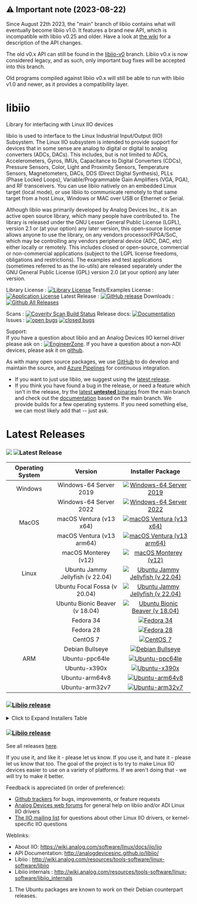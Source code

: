 ## :warning: Important note (2023-08-22)

Since August 22th 2023, the "main" branch of libiio contains what will eventually become libiio v1.0.
It features a brand new API, which is incompatible with libiio v0.25 and older.
Have a look at [the wiki](https://github.com/analogdevicesinc/libiio/wiki/libiio_0_to_1) for a description of the API changes.

The old v0.x API can still be found in the [libiio-v0](https://github.com/analogdevicesinc/libiio/tree/libiio-v0) branch.
Libiio v0.x is now considered legacy, and as such, only important bug fixes will be accepted into this branch.

Old programs compiled against libiio v0.x will still be able to run with libiio v1.0 and newer, as it provides a compatibility layer.

# libiio

Library for interfacing with Linux IIO devices

libiio is used to interface to the Linux Industrial Input/Output (IIO) Subsystem. The Linux IIO subsystem is intended to provide support for devices that in some sense are analog to digital or digital to analog converters (ADCs, DACs). This includes, but is not limited to ADCs, Accelerometers, Gyros, IMUs, Capacitance to Digital Converters (CDCs), Pressure Sensors, Color, Light and Proximity Sensors, Temperature Sensors, Magnetometers, DACs, DDS (Direct Digital Synthesis), PLLs (Phase Locked Loops), Variable/Programmable Gain Amplifiers (VGA, PGA), and RF transceivers. You can use libiio natively on an embedded Linux target (local mode), or use libiio to communicate remotely to that same target from a host Linux, Windows or MAC over USB or Ethernet or Serial.

Although libiio was primarily developed by Analog Devices Inc., it is an active open source library, which many people have contributed to. The library is released under the GNU Lesser General Public License (LGPL), version 2.1 or (at your option) any later version, this open-source license allows anyone to use the library, on any vendors processor/FPGA/SoC, which may be controlling any vendors peripheral device (ADC, DAC, etc) either locally or remotely. This includes closed or open-source, commercial or non-commercial applications (subject to the LGPL license freedoms, obligations and restrictions). The examples and test applications (sometimes referred to as the iio-utils) are released separately under the GNU General Public License (GPL) version 2.0 (at your option) any later version.

Library License : [![Library License](https://img.shields.io/badge/license-LGPL2+-blue.svg)](https://github.com/analogdevicesinc/libiio/blob/main/COPYING.txt)
Tests/Examples License : [![Application License](https://img.shields.io/badge/license-GPL2+-blue.svg)](https://github.com/analogdevicesinc/libiio/blob/main/COPYING_GPL.txt)
Latest Release : [![GitHub release](https://img.shields.io/github/release/analogdevicesinc/libiio.svg)](https://github.com/analogdevicesinc/libiio/releases/latest)
Downloads :  [![Github All Releases](https://img.shields.io/github/downloads/analogdevicesinc/libiio/total.svg)](https://github.com/analogdevicesinc/libiio/releases/latest)

Scans : [![Coverity Scan Build Status](https://img.shields.io/coverity/scan/4796.svg)](https://scan.coverity.com/projects/analogdevicesinc-libiio)
Release docs: [![Documentation](https://codedocs.xyz/analogdevicesinc/libiio.svg)](http://analogdevicesinc.github.io/libiio/)
Issues : [![open bugs](https://img.shields.io/github/issues/analogdevicesinc/libiio.svg)](https://github.com/analogdevicesinc/libiio/issues)
[![closed bugs](https://img.shields.io/github/issues-closed/analogdevicesinc/libiio.svg)](https://github.com/analogdevicesinc/libiio/issues?q=is%3Aissue+is%3Aclosed)

Support:<br>
If you have a question about libiio and an Analog Devices IIO kernel driver please ask on : [![EngineerZone](https://img.shields.io/badge/chat-on%20EngineerZone-blue.svg)](https://ez.analog.com/linux-device-drivers/linux-software-drivers). If you have a question about a non-ADI devices, please ask it on [github](https://github.com/analogdevicesinc/libiio/issues).

As with many open source packages, we use [GitHub](https://github.com/analogdevicesinc/libiio) to do develop and maintain the source, and [Azure Pipelines](https://azure.microsoft.com/en-gb/services/devops/pipelines/) for continuous integration.
  - If you want to just use libiio, we suggest using the [latest release](https://github.com/analogdevicesinc/libiio/releases/latest).
  - If you think you have found a bug in the release, or need a feature which isn't in the release, try the [latest **untested** binaries](README_DEVELOPERS.md) from the main branch and check out the [documentation](https://codedocs.xyz/analogdevicesinc/libiio/) based on the main branch. We provide builds for a few operating systems. If you need something else, we can most likely add that -- just ask.

# Latest Releases

### [![](https://img.shields.io/badge/Libiio%20Release-v0.26-green)](https://github.com/analogdevicesinc/libiio/releases/tag/v0.26) ![Latest Release](https://img.shields.io/badge/latest-green?style=flat&logo=github)

| Operating System | Version | Installer Package |
|:----------------:|:-------:|:-----------------:|
| Windows | Windows-64 Server 2019 | [![Windows-64 Server 2019](https://raw.githubusercontent.com/wiki/analogdevicesinc/libiio/img/win_box.png)](https://github.com/analogdevicesinc/libiio/releases/download/v0.26/libiio-0.26.ga0eca0d2-setup.exe) |
| | Windows-64 Server 2022 | [![Windows-64 Server 2022](https://raw.githubusercontent.com/wiki/analogdevicesinc/libiio/img/win_box.png)](https://github.com/analogdevicesinc/libiio/releases/download/v0.26/libiio-0.26.ga0eca0d2-setup.exe) |
| MacOS |  macOS Ventura (v13 x64) | [![macOS Ventura (v13 x64)](https://raw.githubusercontent.com/wiki/analogdevicesinc/libiio/img/osx_box.png)](https://github.com/analogdevicesinc/libiio/releases/download/v0.26/libiio-0.26.ga0eca0d-macOS-13-x64.pkg) |
| | macOS Ventura (v13 arm64) | [![macOS Ventura (v13 arm64)](https://raw.githubusercontent.com/wiki/analogdevicesinc/libiio/img/osx_box.png)](https://github.com/analogdevicesinc/libiio/releases/download/v0.26/libiio-0.26.ga0eca0d-macOS-13-arm64.pkg) |
| | macOS Monterey (v12) | [![macOS Monterey (v12)](https://raw.githubusercontent.com/wiki/analogdevicesinc/libiio/img/osx_box.png)](https://github.com/analogdevicesinc/libiio/releases/download/v0.26/libiio-0.26.ga0eca0d-macOS-12.pkg) |
| Linux | Ubuntu Jammy Jellyfish (v 22.04) | [![Ubuntu Jammy Jellyfish (v 22.04)](https://raw.githubusercontent.com/wiki/analogdevicesinc/libiio/img/deb.png)](https://github.com/analogdevicesinc/libiio/releases/download/v0.26/libiio-0.26.ga0eca0d-Linux-Ubuntu-22.04.deb) |
| | Ubuntu Focal Fossa (v 20.04) | [![Ubuntu Jammy Jellyfish (v 22.04)](https://raw.githubusercontent.com/wiki/analogdevicesinc/libiio/img/deb.png)](https://github.com/analogdevicesinc/libiio/releases/download/v0.26/libiio-0.26.ga0eca0d-Linux-Ubuntu-20.04.deb) |
| | Ubuntu Bionic Beaver (v 18.04) | [![Ubuntu Bionic Beaver (v 18.04)](https://raw.githubusercontent.com/wiki/analogdevicesinc/libiio/img/deb.png)](https://github.com/analogdevicesinc/libiio/releases/download/v0.26/libiio-0.26.ga0eca0d-Linux-Ubuntu-18.04.deb) |
| | Fedora 34 | [![Fedora 34](https://raw.githubusercontent.com/wiki/analogdevicesinc/libiio/img/rpm.png)](https://github.com/analogdevicesinc/libiio/releases/download/v0.26/libiio-0.26.ga0eca0d-Linux-Fedora-34.rpm) |
| | Fedora 28 | [![Fedora 28](https://raw.githubusercontent.com/wiki/analogdevicesinc/libiio/img/rpm.png)](https://github.com/analogdevicesinc/libiio/releases/download/v0.26/libiio-0.26.ga0eca0d-Linux-Fedora-28.rpm) |
| | CentOS 7 | [![CentOS 7](https://raw.githubusercontent.com/wiki/analogdevicesinc/libiio/img/rpm.png)](https://github.com/analogdevicesinc/libiio/releases/download/v0.26/libiio-0.26.ga0eca0d-Linux-CentOS-7.rpm) |
| | Debian Bullseye | [![Debian Bullseye](https://raw.githubusercontent.com/wiki/analogdevicesinc/libiio/img/deb.png)](https://github.com/analogdevicesinc/libiio/releases/download/v0.26/libiio-0.26.ga0eca0d-Linux-Debian-11.deb) |
| ARM | Ubuntu-ppc64le | [![Ubuntu-ppc64le](https://raw.githubusercontent.com/wiki/analogdevicesinc/libiio/img/deb.png)](https://github.com/analogdevicesinc/libiio/releases/download/v0.26/libiio-0.26.g-Ubuntu-ppc64le.deb) |
| | Ubuntu-x390x | [![Ubuntu-x390x](https://raw.githubusercontent.com/wiki/analogdevicesinc/libiio/img/deb.png)](https://github.com/analogdevicesinc/libiio/releases/download/v0.26/libiio-0.26.g-Ubuntu-x390x.deb) |
| | Ubuntu-arm64v8 | [![Ubuntu-arm64v8](https://raw.githubusercontent.com/wiki/analogdevicesinc/libiio/img/deb.png)](https://github.com/analogdevicesinc/libiio/releases/download/v0.26/libiio-0.26.g-Ubuntu-arm64v8.deb) |
| | Ubuntu-arm32v7 | [![Ubuntu-arm32v7](https://raw.githubusercontent.com/wiki/analogdevicesinc/libiio/img/deb.png)](https://github.com/analogdevicesinc/libiio/releases/download/v0.26/libiio-0.26.g-Ubuntu-arm32v7.deb) |

### [![Libiio release](https://img.shields.io/badge/Libiio%20Release-v0.25-blue)](https://github.com/analogdevicesinc/libiio/releases/tag/v0.25)
<details> <summary>Click to Expand Installers Table</summary>

| Operating System | Version | Installer Package |
|:----------------:|:-------:|:-----------------:|
| Windows | Windows-64 Server 2019 | [![Windows-64 Server 2019](https://raw.githubusercontent.com/wiki/analogdevicesinc/libiio/img/win_box.png)](https://github.com/analogdevicesinc/libiio/releases/download/v0.25/libiio-0.25.gb6028fd-setup.exe) |
| | Windows-64 Server 2022 | [![Windows-64 Server 2022](https://raw.githubusercontent.com/wiki/analogdevicesinc/libiio/img/win_box.png)](https://github.com/analogdevicesinc/libiio/releases/download/v0.25/libiio-0.25.gb6028fd-setup.exe) |
| Linux | Ubuntu Jammy Jellyfish (v 22.04) | [![Ubuntu Jammy Jellyfish (v 22.04)](https://raw.githubusercontent.com/wiki/analogdevicesinc/libiio/img/deb.png)](https://github.com/analogdevicesinc/libiio/releases/download/v0.25/libiio-0.25.gb6028fd-Linux-Ubuntu-22.04.deb) |
| | Ubuntu Focal Fossa (v 20.04) | [![Ubuntu Jammy Jellyfish (v 22.04)](https://raw.githubusercontent.com/wiki/analogdevicesinc/libiio/img/deb.png)](https://github.com/analogdevicesinc/libiio/releases/download/v0.25/libiio-0.25.gb6028fd-Linux-Ubuntu-20.04.deb) |
| | Ubuntu Bionic Beaver (v 18.04) | [![Ubuntu Bionic Beaver (v 18.04)](https://raw.githubusercontent.com/wiki/analogdevicesinc/libiio/img/deb.png)](https://github.com/analogdevicesinc/libiio/releases/download/v0.25/libiio-0.25.gb6028fd-Linux-Ubuntu-18.04.deb) |
| | Fedora 34 | [![Fedora 34](https://raw.githubusercontent.com/wiki/analogdevicesinc/libiio/img/rpm.png)](https://github.com/analogdevicesinc/libiio/releases/download/v0.25/libiio-0.25.gb6028fd-Linux-Fedora-34.rpm) |
| | Fedora 28 | [![Fedora 28](https://raw.githubusercontent.com/wiki/analogdevicesinc/libiio/img/rpm.png)](https://github.com/analogdevicesinc/libiio/releases/download/v0.25/libiio-0.25.gb6028fd-Linux-Fedora-28.rpm) |
| | CentOS 7 | [![CentOS 7](https://raw.githubusercontent.com/wiki/analogdevicesinc/libiio/img/rpm.png)](https://github.com/analogdevicesinc/libiio/releases/download/v0.25/libiio-0.25.gb6028fd-Linux-CentOS-7.rpm) |
| | Debian Bullseye | [![Debian Bullseye](https://raw.githubusercontent.com/wiki/analogdevicesinc/libiio/img/deb.png)](https://github.com/analogdevicesinc/libiio/releases/download/v0.25/libiio-0.25.gb6028fd-Linux-Debian-11.deb) |
| | openSUSE 15.4 | [![openSUSE 15.4](https://raw.githubusercontent.com/wiki/analogdevicesinc/libiio/img/rpm.png)](https://github.com/analogdevicesinc/libiio/releases/download/v0.25/libiio-0.25.gb6028fd-Linux-openSUSE-15.4.rpm) |
| ARM | Ubuntu-ppc64le | [![Ubuntu-ppc64le](https://raw.githubusercontent.com/wiki/analogdevicesinc/libiio/img/deb.png)](https://github.com/analogdevicesinc/libiio/releases/download/v0.25/libiio-0.25.gb6028fd-Ubuntu-ppc64le.deb) |
| | Ubuntu-x390x | [![Ubuntu-x390x](https://raw.githubusercontent.com/wiki/analogdevicesinc/libiio/img/deb.png)](https://github.com/analogdevicesinc/libiio/releases/download/v0.25/libiio-0.25.gb6028fd-Ubuntu-x390x.deb) |
| | Ubuntu-arm64v8 | [![Ubuntu-arm64v8](https://raw.githubusercontent.com/wiki/analogdevicesinc/libiio/img/deb.png)](https://github.com/analogdevicesinc/libiio/releases/download/v0.25/libiio-0.25.gb6028fd-Ubuntu-arm64v8.deb) |
| | Ubuntu-arm32v7 | [![Ubuntu-arm32v7](https://raw.githubusercontent.com/wiki/analogdevicesinc/libiio/img/deb.png)](https://github.com/analogdevicesinc/libiio/releases/download/v0.25/libiio-0.25.gb6028fd-Ubuntu-arm32v7.deb) |
</details>

### [![Libiio release](https://img.shields.io/badge/Libiio%20Release-v0.24-blue)](https://github.com/analogdevicesinc/libiio/releases/tag/v0.24)

See all releases [here](https://github.com/analogdevicesinc/libiio/releases).

If you use it, and like it - please let us know. If you use it, and hate it - please let us know that too. The goal of the project is to try to make Linux IIO devices easier to use on a variety of platforms. If we aren't doing that - we will try to make it better.

Feedback is appreciated (in order of preference):

  * [Github trackers](https://github.com/analogdevicesinc/libiio/issues) for bugs, improvements, or feature requests
  * [Analog Devices web forums](https://ez.analog.com/community/linux-device-drivers/linux-software-drivers) for general help on libiio and/or ADI Linux IIO drivers
  * [The IIO mailing list](http://vger.kernel.org/vger-lists.html#linux-iio) for questions about other Linux IIO drivers, or kernel-specific IIO questions

Weblinks:
  * About IIO: https://wiki.analog.com/software/linux/docs/iio/iio
  * API Documentation: http://analogdevicesinc.github.io/libiio/
  * Libiio : http://wiki.analog.com/resources/tools-software/linux-software/libiio
  * Libiio internals : http://wiki.analog.com/resources/tools-software/linux-software/libiio_internals

1. The Ubuntu packages are known to work on their Debian counterpart releases.

